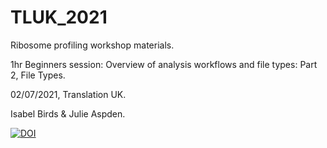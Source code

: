 # TLUK_2021

Ribosome profiling workshop materials.

1hr Beginners session: Overview of analysis workflows and file types: Part 2, File Types.

02/07/2021, Translation UK.

Isabel Birds & Julie Aspden.

[![DOI](https://zenodo.org/badge/DOI/10.5281/zenodo.5040212.svg)](https://doi.org/10.5281/zenodo.5040212)
